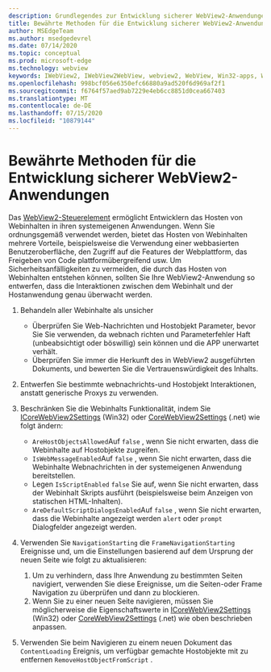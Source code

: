```yaml
---
description: Grundlegendes zur Entwicklung sicherer WebView2-Anwendungen
title: Bewährte Methoden für die Entwicklung sicherer WebView2-Anwendungen
author: MSEdgeTeam
ms.author: msedgedevrel
ms.date: 07/14/2020
ms.topic: conceptual
ms.prod: microsoft-edge
ms.technology: webview
keywords: IWebView2, IWebView2WebView, webview2, WebView, Win32-apps, Win32, Edge, ICoreWebView2, ICoreWebView2Host, Browser-Steuerelement, Edge HTML, Sicherheit
ms.openlocfilehash: 998bcf056e6350efc66880a9ad520f6d969af2f1
ms.sourcegitcommit: f6764f57aed9ab7229e4eb6cc8851d0cea667403
ms.translationtype: MT
ms.contentlocale: de-DE
ms.lasthandoff: 07/15/2020
ms.locfileid: "10879144"
---
```

# Bewährte Methoden für die Entwicklung sicherer WebView2-Anwendungen

Das [WebView2-Steuerelement](https://docs.microsoft.com/microsoft-edge/webview2/) ermöglicht Entwicklern das Hosten von Webinhalten in ihren systemeigenen Anwendungen. Wenn Sie ordnungsgemäß verwendet werden, bietet das Hosten von Webinhalten mehrere Vorteile, beispielsweise die Verwendung einer webbasierten Benutzeroberfläche, den Zugriff auf die Features der Webplattform, das Freigeben von Code plattformübergreifend usw. Um Sicherheitsanfälligkeiten zu vermeiden, die durch das Hosten von Webinhalten entstehen können, sollten Sie Ihre WebView2-Anwendung so entwerfen, dass die Interaktionen zwischen dem Webinhalt und der Hostanwendung genau überwacht werden. 

1. Behandeln aller Webinhalte als unsicher
    - Überprüfen Sie Web-Nachrichten und Hostobjekt Parameter, bevor Sie Sie verwenden, da webnach richten und Parameterfehler Haft (unbeabsichtigt oder böswillig) sein können und die APP unerwartet verhält.
    - Überprüfen Sie immer die Herkunft des in WebView2 ausgeführten Dokuments, und bewerten Sie die Vertrauenswürdigkeit des Inhalts. 

2. Entwerfen Sie bestimmte webnachrichts-und Hostobjekt Interaktionen, anstatt generische Proxys zu verwenden.

3. Beschränken Sie die Webinhalts Funktionalität, indem Sie [ICoreWebView2Settings](../reference/win32/0-9-538/icorewebview2settings.md) (Win32) oder [CoreWebView2Settings](../reference/dotnet/0-9-538/microsoft-web-webview2-core-corewebview2settings.md) (.net) wie folgt ändern:
    - `AreHostObjectsAllowed`Auf `false` , wenn Sie nicht erwarten, dass die Webinhalte auf Hostobjekte zugreifen.
    - `IsWebMessageEnabled`Auf `false` , wenn Sie nicht erwarten, dass die Webinhalte Webnachrichten in der systemeigenen Anwendung bereitstellen. 
    - Legen `IsScriptEnabled` `false` Sie auf, wenn Sie nicht erwarten, dass der Webinhalt Skripts ausführt (beispielsweise beim Anzeigen von statischen HTML-Inhalten).
    - `AreDefaultScriptDialogsEnabled`Auf `false` , wenn Sie nicht erwarten, dass die Webinhalte angezeigt werden `alert` oder `prompt` Dialogfelder angezeigt werden.

4. Verwenden Sie `NavigationStarting` die `FrameNavigationStarting` Ereignisse und, um die Einstellungen basierend auf dem Ursprung der neuen Seite wie folgt zu aktualisieren:
    1. Um zu verhindern, dass Ihre Anwendung zu bestimmten Seiten navigiert, verwenden Sie diese Ereignisse, um die Seiten-oder Frame Navigation zu überprüfen und dann zu blockieren. 
    2. Wenn Sie zu einer neuen Seite navigieren, müssen Sie möglicherweise die Eigenschaftswerte in [ICoreWebView2Settings](../reference/win32/0-9-538/icorewebview2settings.md) (Win32) oder [CoreWebView2Settings](../reference/dotnet/0-9-538/microsoft-web-webview2-core-corewebview2settings.md) (.net) wie oben beschrieben anpassen.

5. Verwenden Sie beim Navigieren zu einem neuen Dokument das `ContentLoading` Ereignis, um verfügbar gemachte Hostobjekte mit zu entfernen `RemoveHostObjectFromScript` . 